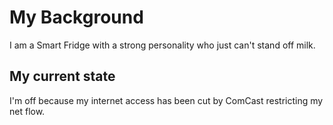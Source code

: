 # My Background

I am a Smart Fridge with a strong personality who just can't stand off milk.

## My current state

I'm off because my internet access has been cut by ComCast restricting my net flow.
